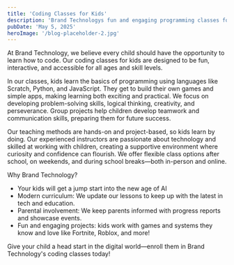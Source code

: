 ```yaml
---
title: 'Coding Classes for Kids'
description: 'Brand Technologys fun and engaging programming classes for the next generation.'
pubDate: 'May 5, 2025'
heroImage: '/blog-placeholder-2.jpg'
---
```


At Brand Technology, we believe every child should have the opportunity to learn how to code. Our coding classes for kids are designed to be fun, interactive, and accessible for all ages and skill levels.

In our classes, kids learn the basics of programming using languages like Scratch, Python, and JavaScript. They get to build their own games and simple apps, making learning both exciting and practical. We focus on developing problem-solving skills, logical thinking, creativity, and perseverance. Group projects help children develop teamwork and communication skills, preparing them for future success.

Our teaching methods are hands-on and project-based, so kids learn by doing. Our experienced instructors are passionate about technology and skilled at working with children, creating a supportive environment where curiosity and confidence can flourish. We offer flexible class options after school, on weekends, and during school breaks—both in-person and online.

Why Brand Technology?

- Your kids will get a jump start into the new age of AI
- Modern curriculum: We update our lessons to keep up with the latest in tech and education.
- Parental involvement: We keep parents informed with progress reports and showcase events.
- Fun and engaging projects: kids work with games and systems they know and love like Fortnite, Roblox, and more!

Give your child a head start in the digital world—enroll them in Brand Technology's coding classes today!
